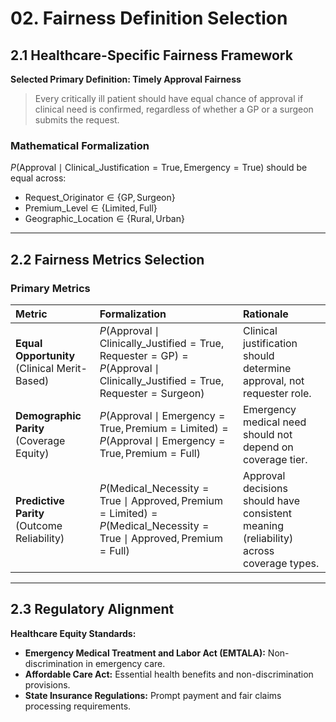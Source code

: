 # 02. Fairness Definition Selection

## 2.1 Healthcare-Specific Fairness Framework

**Selected Primary Definition: Timely Approval Fairness**

> Every critically ill patient should have equal chance of approval if clinical need is confirmed, regardless of whether a GP or a surgeon submits the request.

### Mathematical Formalization

$P(\text{Approval} \mid \text{Clinical\_Justification} = \text{True}, \text{Emergency} = \text{True})$ should be equal across:
* $\text{Request\_Originator} \in \{\text{GP}, \text{Surgeon}\}$
* $\text{Premium\_Level} \in \{\text{Limited}, \text{Full}\}$
* $\text{Geographic\_Location} \in \{\text{Rural}, \text{Urban}\}$

---

## 2.2 Fairness Metrics Selection

### Primary Metrics

| Metric | Formalization | Rationale |
| :--- | :--- | :--- |
| **Equal Opportunity** (Clinical Merit-Based) | $P(\text{Approval} \mid \text{Clinically\_Justified} = \text{True}, \text{Requester} = \text{GP}) = P(\text{Approval} \mid \text{Clinically\_Justified} = \text{True}, \text{Requester} = \text{Surgeon})$ | Clinical justification should determine approval, not requester role. |
| **Demographic Parity** (Coverage Equity) | $P(\text{Approval} \mid \text{Emergency} = \text{True}, \text{Premium} = \text{Limited}) = P(\text{Approval} \mid \text{Emergency} = \text{True}, \text{Premium} = \text{Full})$ | Emergency medical need should not depend on coverage tier. |
| **Predictive Parity** (Outcome Reliability) | $P(\text{Medical\_Necessity} = \text{True} \mid \text{Approved}, \text{Premium} = \text{Limited}) = P(\text{Medical\_Necessity} = \text{True} \mid \text{Approved}, \text{Premium} = \text{Full})$ | Approval decisions should have consistent meaning (reliability) across coverage types. |

---

## 2.3 Regulatory Alignment

**Healthcare Equity Standards:**

* **Emergency Medical Treatment and Labor Act (EMTALA):** Non-discrimination in emergency care.
* **Affordable Care Act:** Essential health benefits and non-discrimination provisions.
* **State Insurance Regulations:** Prompt payment and fair claims processing requirements.